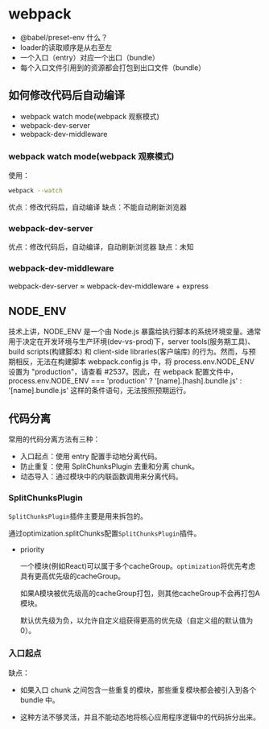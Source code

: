 # webpack

- @babel/preset-env 什么？
- loader的读取顺序是从右至左
- 一个入口（entry）对应一个出口（bundle）
- 每个入口文件引用到的资源都会打包到出口文件（bundle）

## 如何修改代码后自动编译

- webpack watch mode(webpack 观察模式)
- webpack-dev-server
- webpack-dev-middleware

### webpack watch mode(webpack 观察模式)

使用：

``` bash
webpack --watch
```

优点：修改代码后，自动编译
缺点：不能自动刷新浏览器

### webpack-dev-server

优点：修改代码后，自动编译，自动刷新浏览器
缺点：未知

### webpack-dev-middleware

webpack-dev-server ≈ webpack-dev-middleware + express

## NODE_ENV

技术上讲，NODE_ENV 是一个由 Node.js 暴露给执行脚本的系统环境变量。通常用于决定在开发环境与生产环境(dev-vs-prod)下，server tools(服务期工具)、build scripts(构建脚本) 和 client-side libraries(客户端库) 的行为。然而，与预期相反，无法在构建脚本 webpack.config.js 中，将 process.env.NODE_ENV 设置为 "production"，请查看 #2537。因此，在 webpack 配置文件中，process.env.NODE_ENV === 'production' ? '[name].[hash].bundle.js' : '[name].bundle.js' 这样的条件语句，无法按照预期运行。

## 代码分离

常用的代码分离方法有三种：

- 入口起点：使用 entry 配置手动地分离代码。
- 防止重复：使用 SplitChunksPlugin 去重和分离 chunk。
- 动态导入：通过模块中的内联函数调用来分离代码。

### SplitChunksPlugin

`SplitChunksPlugin`插件主要是用来拆包的。

通过optimization.splitChunks配置`SplitChunksPlugin`插件。

- priority

  一个模块(例如React)可以属于多个cacheGroup。`optimization`将优先考虑具有更高优先级的cacheGroup。

  如果A模块被优先级高的cacheGroup打包，则其他cacheGroup不会再打包A模块。

  默认优先级为负，以允许自定义组获得更高的优先级（自定义组的默认值为0）。

### 入口起点

缺点：

- 如果入口 chunk 之间包含一些重复的模块，那些重复模块都会被引入到各个 bundle 中。

- 这种方法不够灵活，并且不能动态地将核心应用程序逻辑中的代码拆分出来。
